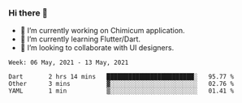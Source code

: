 ### Hi there 👋

<!--
**devcat37/devcat37** is a ✨ _special_ ✨ repository because its `README.md` (this file) appears on your GitHub profile.-->


- 🔭 I’m currently working on Chimicum application.
- 🌱 I’m currently learning Flutter/Dart.
- 👯 I’m looking to collaborate with UI designers.
<!-- - 🤔 I’m looking for help with ... -->

<!--START_SECTION:waka-->
```text
Week: 06 May, 2021 - 13 May, 2021

Dart       2 hrs 14 mins   ████████████████████████░   95.77 % 
Other      3 mins          ▓░░░░░░░░░░░░░░░░░░░░░░░░   02.76 % 
YAML       1 min           ▒░░░░░░░░░░░░░░░░░░░░░░░░   01.41 % 
```
<!--END_SECTION:waka-->
